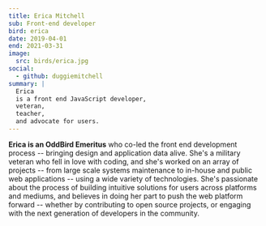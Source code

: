 ```yaml
---
title: Erica Mitchell
sub: Front-end developer
bird: erica
date: 2019-04-01
end: 2021-03-31
image:
  src: birds/erica.jpg
social:
  - github: duggiemitchell
summary: |
  Erica
  is a front end JavaScript developer,
  veteran,
  teacher,
  and advocate for users.
---
```


**Erica is an OddBird Emeritus**
who co-led the front end development process --
bringing design and application data alive.
She's a military veteran who fell in love with coding,
and she's worked on an array of projects --
from large scale systems maintenance to
in-house and public web applications --
using a wide variety of technologies.
She's passionate about the process
of building intuitive solutions for users
across platforms and mediums,
and believes in doing her part to push the web platform forward --
whether by contributing to open source projects,
or engaging with the next generation of developers in the community.
